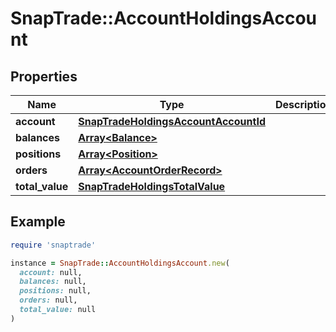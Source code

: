 # SnapTrade::AccountHoldingsAccount

## Properties

| Name | Type | Description | Notes |
| ---- | ---- | ----------- | ----- |
| **account** | [**SnapTradeHoldingsAccountAccountId**](SnapTradeHoldingsAccountAccountId.md) |  | [optional] |
| **balances** | [**Array&lt;Balance&gt;**](Balance.md) |  | [optional] |
| **positions** | [**Array&lt;Position&gt;**](Position.md) |  | [optional] |
| **orders** | [**Array&lt;AccountOrderRecord&gt;**](AccountOrderRecord.md) |  | [optional] |
| **total_value** | [**SnapTradeHoldingsTotalValue**](SnapTradeHoldingsTotalValue.md) |  | [optional] |

## Example

```ruby
require 'snaptrade'

instance = SnapTrade::AccountHoldingsAccount.new(
  account: null,
  balances: null,
  positions: null,
  orders: null,
  total_value: null
)
```

